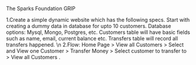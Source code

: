 The Sparks Foundation GRIP

1.Create a simple dynamic website which has the following specs. Start with creating a dummy data in database for upto 10 customers. Database options: Mysql, Mongo, Postgres, etc. Customers table will have basic fields such as name, email, current balance etc. Transfers table will record all transfers happened. \n 2.Flow: Home Page > View all Customers > Select and View one Customer > Transfer Money > Select customer to transfer to > View all Customers .
